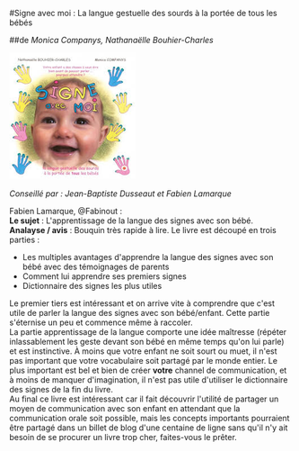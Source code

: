 #Signe avec moi : La langue gestuelle des sourds à la portée de tous les bébés

 ##de _Monica Companys,‎ Nathanaëlle Bouhier-Charles_
 
 
![signe avec moi cover](images/signe%20avec%20moi.jpg) 
 
*Conseillé par : Jean-Baptiste Dusseaut et Fabien Lamarque* 
 
Fabien Lamarque, @Fabinout :   
**Le sujet** :  L'apprentissage de la langue des signes avec son bébé.     
**Analayse / avis** : Bouquin très rapide à lire. Le livre est découpé en trois parties : 
 *  Les multiples avantages d'apprendre la langue des signes avec son bébé avec des témoignages de parents    
 * Comment lui apprendre ses premiers signes
 * Dictionnaire des signes les plus utiles
 
Le premier tiers est intéressant et on arrive vite à comprendre que c'est utile de parler la langue des signes avec son bébé/enfant. 
Cette partie s'éternise un peu et commence même à raccoler.      
La partie apprentissage de la langue comporte une idée maîtresse (répéter inlassablement les geste devant
son bébé en même temps qu'on lui parle) et est instinctive. 
À moins que votre enfant ne soit sourt ou muet, il n'est pas important que votre vocabulaire soit partagé
par le monde entier. Le plus important est bel et bien de créer **votre** channel de communication, et à moins de manquer
d'imagination, il n'est pas utile d'utiliser le dictionnaire des signes de la fin du livre.   
Au final ce livre est intéressant car il fait découvrir l'utilité de partager un moyen de communication avec son 
enfant en attendant que la communication orale soit possible, mais les concepts importants pourraient être partagé
dans un billet de blog d'une centaine de ligne sans qu'il n'y ait besoin de se procurer un livre trop cher, faites-vous
le prêter. 
